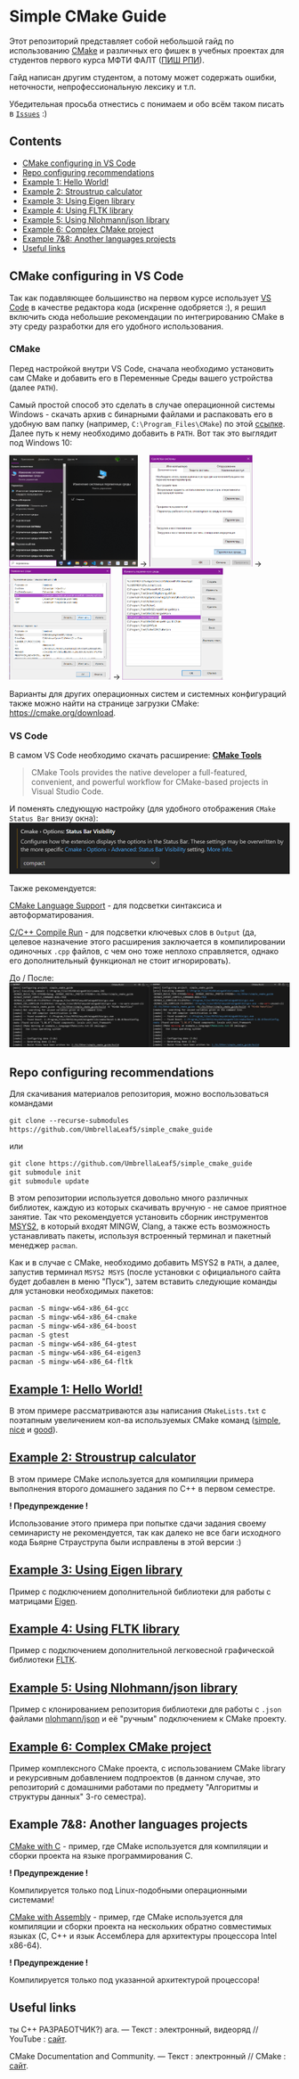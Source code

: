 # Simple CMake Guide

Этот репозиторий представляет собой небольшой гайд по использованию [CMake](https://cmake.org) и различных его фишек в учебных проектах для студентов первого курса МФТИ ФАЛТ ([ПИШ РПИ](https://mipt-rse.ru)). 

Гайд написан другим студентом, а потому может содержать ошибки, неточности, непрофессиональную лексику и т.п.

Убедительная просьба отнестись с понимаем и обо всём таком писать в [`Issues`](https://github.com/UmbrellaLeaf5/simple_cmake_guide/issues) :)

## Contents
  * [CMake configuring in VS Code](#cmake-configuring-in-vs-code)
  * [Repo configuring recommendations](#repo-configuring-recommendations)
  * [Example 1: Hello World!](#example-1-hello-world)
  * [Example 2: Stroustrup calculator](#example-2-stroustrup-calculator)
  * [Example 3: Using Eigen library](#example-3-using-eigen-library)
  * [Example 4: Using FLTK library](#example-4-using-fltk-library)
  * [Example 5: Using Nlohmann/json library](#example-5-using-nlohmannjson-library)
  * [Example 6: Complex CMake project](#example-6-complex-cmake-project)
  * [Example 7&8: Another languages projects](#example-78-another-languages-projects)
  * [Useful links](#useful-links)

## CMake configuring in VS Code

Так как подавляющее большинство на первом курсе использует [VS Code](https://code.visualstudio.com) в качестве редактора кода (искренне одобряется :), я решил включить сюда небольшие рекомендации по интегрированию CMake в эту среду разработки для его удобного использования.

### CMake

Перед настройкой внутри VS Code, сначала необходимо установить сам CMake и добавить его в Переменные Среды вашего устройства (далее `PATH`).

Самый простой способ это сделать в случае операционной системы Windows - скачать архив с бинарными файлами и распаковать его в удобную вам папку (например, `C:\Program_Files\CMake`) по этой [ссылке](https://github.com/Kitware/CMake/releases/download/v3.31.0-rc3/cmake-3.31.0-rc3-windows-x86_64.zip). Далее путь к нему необходимо добавить в `PATH`. Вот так это выглядит под Windows 10:

<img src=".extra/pictures/path_win10_1.png" height="200"/> ->
<img src=".extra/pictures/path_win10_2.png" height="200"/> -> 
<img src=".extra/pictures/path_win10_3.png" height="200"/> ->
<img src=".extra/pictures/path_win10_4.png" height="200"/>
<!-- ![](.extra/pictures/path_win10_1.png)
![](.extra/pictures/path_win10_2.png)
![](.extra/pictures/path_win10_3.png)
![](.extra/pictures/path_win10_4.png) -->

Варианты для других операционных систем и системных конфигураций также можно найти на странице загрузки CMake: https://cmake.org/download.

### VS Code

В самом VS Code необходимо скачать расширение: **[CMake Tools](https://marketplace.visualstudio.com/items?itemName=ms-vscode.cmake-tools)** 
> CMake Tools provides the native developer a full-featured, convenient, and powerful workflow for CMake-based projects in Visual Studio Code.

И поменять следующую настройку (для удобного отображения `CMake Status Bar` внизу окна):
![](.extra/pictures/cmake_tools_option.png)

Также рекомендуется:

[CMake Language Support](https://marketplace.visualstudio.com/items?itemName=josetr.cmake-language-support-vscode) - для подсветки синтаксиса и автоформатирования.

[C/C++ Compile Run](https://marketplace.visualstudio.com/items?itemName=danielpinto8zz6.c-cpp-compile-run) - для подсветки ключевых слов в `Output` (да, целевое назначение этого расширения заключается в компилировании одиночных `.cpp` файлов, с чем оно тоже неплохо справляется, однако его дополнительный функционал не стоит игнорировать). 

До / После: ![До / После](.extra/pictures/c_cpp_compile_run.png)

## Repo configuring recommendations

Для скачивания материалов репозитория, можно воспользоваться командами
```shell
git clone --recurse-submodules https://github.com/UmbrellaLeaf5/simple_cmake_guide 
```
или
```shell
git clone https://github.com/UmbrellaLeaf5/simple_cmake_guide
git submodule init
git submodule update
```

В этом репозитории используется довольно много различных библиотек, каждую из которых скачивать вручную - не самое приятное занятие. Так что рекомендуется установить сборник инструментов [MSYS2](https://www.msys2.org), в который входят MINGW, Clang, а также есть возможность устанавливать пакеты, используя встроенный терминал и пакетный менеджер `pacman`.

Как и в случае с CMake, необходимо добавить MSYS2 в `PATH`, а далее, запустив терминал `MSYS2 MSYS` (после установки с официального сайта будет добавлен в меню "Пуск"), затем вставить следующие команды для установки необходимых пакетов:

```shell
pacman -S mingw-w64-x86_64-gcc
pacman -S mingw-w64-x86_64-cmake
pacman -S mingw-w64-x86_64-boost
pacman -S gtest
pacman -S mingw-w64-x86_64-gtest
pacman -S mingw-w64-x86_64-eigen3
pacman -S mingw-w64-x86_64-fltk
```

## [Example 1: Hello World!](example_hello_world/)
В этом примере рассматриваются азы написания `CMakeLists.txt` с поэтапным увеличением кол-ва используемых CMake команд ([simple](example_hello_world/simple/), [nice](example_hello_world/nice/) и [good](example_hello_world/good/)).

## [Example 2: Stroustrup calculator](example_calculator/)
В этом примере CMake используется для компиляции примера выполнения второго домашнего задания по C++ в первом семестре.

**! Предупреждение !**

Использование этого примера при попытке сдачи задания своему семинаристу не рекомендуется, так как далеко не все баги исходного кода Бьярне Страуструпа были исправлены в этой версии :) 

## [Example 3: Using Eigen library](example_eigen_package/)
Пример с подключением дополнительной библиотеки для работы с матрицами [Eigen](https://eigen.tuxfamily.org/index.php?title=Main_Page). 

## [Example 4: Using FLTK library](https://github.com/UmbrellaLeaf5/graphic_calculator)
Пример с подключением дополнительной легковесной графической библиотеки [FLTK](https://www.fltk.org).

## [Example 5: Using Nlohmann/json library](example_nlohmann_json_package/)
Пример с клонированием репозитория библиотеки для работы с `.json` файлами [nlohmann/json](https://github.com/nlohmann/json) и её "ручным" подключением к CMake проекту. 

## [Example 6: Complex CMake project](https://github.com/UmbrellaLeaf5/alg_autumn_homeworks)
Пример комплексного CMake проекта, с использованием CMake library и рекурсивным добавлением подпроектов (в данном случае, это репозиторий с домашними работами по предмету "Алгоритмы и структуры данных" 3-го семестра).

## Example 7&8: Another languages projects
[CMake with C](https://github.com/UmbrellaLeaf5/os_homeworks) - пример, где CMake используется для компиляции и сборки проекта на языке программирования C.

**! Предупреждение !**

Компилируется только под Linux-подобными операционными системами!

[CMake with Assembly](https://github.com/UmbrellaLeaf5/assembly_text_task) - пример, где CMake используется для компиляции и сборки проекта на нескольких обратно совместимых языках (C, C++ и язык Ассемблера для архитектуры процессора Intel x86-64).

**! Предупреждение !**

Компилируется только под указанной архитектурой процессора!

## Useful links

ты C++ РАЗРАБОТЧИК?) ага. — Текст : электронный, видеоряд // YouTube : [сайт](https://www.youtube.com/watch?v=CCBH8UQHCW4&ab_channel=Winderton).

CMake Documentation and Community. — Текст : электронный // CMake : [сайт](https://cmake.org/documentation).
